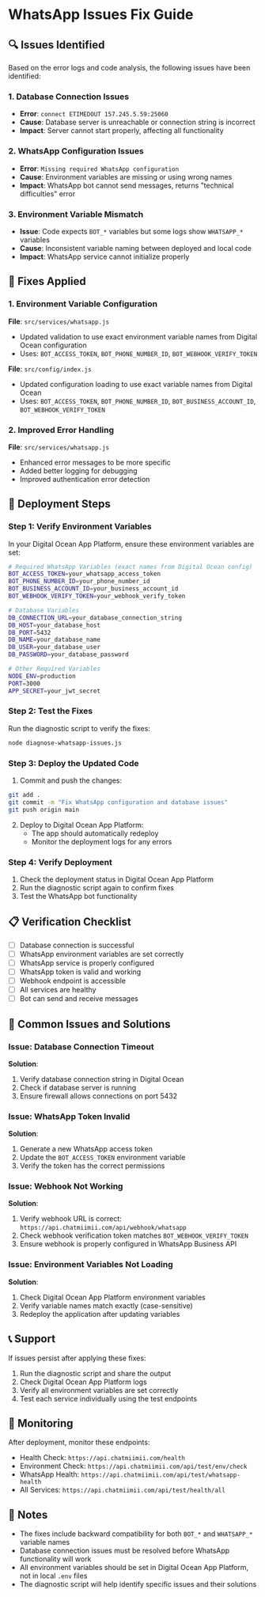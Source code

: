 # WhatsApp Issues Fix Guide

## 🔍 Issues Identified

Based on the error logs and code analysis, the following issues have been identified:

### 1. Database Connection Issues
- **Error**: `connect ETIMEDOUT 157.245.5.59:25060`
- **Cause**: Database server is unreachable or connection string is incorrect
- **Impact**: Server cannot start properly, affecting all functionality

### 2. WhatsApp Configuration Issues
- **Error**: `Missing required WhatsApp configuration`
- **Cause**: Environment variables are missing or using wrong names
- **Impact**: WhatsApp bot cannot send messages, returns "technical difficulties" error

### 3. Environment Variable Mismatch
- **Issue**: Code expects `BOT_*` variables but some logs show `WHATSAPP_*` variables
- **Cause**: Inconsistent variable naming between deployed and local code
- **Impact**: WhatsApp service cannot initialize properly

## 🔧 Fixes Applied

### 1. Environment Variable Configuration

**File**: `src/services/whatsapp.js`
- Updated validation to use exact environment variable names from Digital Ocean configuration
- Uses: `BOT_ACCESS_TOKEN`, `BOT_PHONE_NUMBER_ID`, `BOT_WEBHOOK_VERIFY_TOKEN`

**File**: `src/config/index.js`
- Updated configuration loading to use exact variable names from Digital Ocean
- Uses: `BOT_ACCESS_TOKEN`, `BOT_PHONE_NUMBER_ID`, `BOT_BUSINESS_ACCOUNT_ID`, `BOT_WEBHOOK_VERIFY_TOKEN`

### 2. Improved Error Handling

**File**: `src/services/whatsapp.js`
- Enhanced error messages to be more specific
- Added better logging for debugging
- Improved authentication error detection

## 🚀 Deployment Steps

### Step 1: Verify Environment Variables

In your Digital Ocean App Platform, ensure these environment variables are set:

```bash
# Required WhatsApp Variables (exact names from Digital Ocean config)
BOT_ACCESS_TOKEN=your_whatsapp_access_token
BOT_PHONE_NUMBER_ID=your_phone_number_id
BOT_BUSINESS_ACCOUNT_ID=your_business_account_id
BOT_WEBHOOK_VERIFY_TOKEN=your_webhook_verify_token

# Database Variables
DB_CONNECTION_URL=your_database_connection_string
DB_HOST=your_database_host
DB_PORT=5432
DB_NAME=your_database_name
DB_USER=your_database_user
DB_PASSWORD=your_database_password

# Other Required Variables
NODE_ENV=production
PORT=3000
APP_SECRET=your_jwt_secret
```

### Step 2: Test the Fixes

Run the diagnostic script to verify the fixes:

```bash
node diagnose-whatsapp-issues.js
```

### Step 3: Deploy the Updated Code

1. Commit and push the changes:
```bash
git add .
git commit -m "Fix WhatsApp configuration and database issues"
git push origin main
```

2. Deploy to Digital Ocean App Platform:
   - The app should automatically redeploy
   - Monitor the deployment logs for any errors

### Step 4: Verify Deployment

1. Check the deployment status in Digital Ocean App Platform
2. Run the diagnostic script again to confirm fixes
3. Test the WhatsApp bot functionality

## 📋 Verification Checklist

- [ ] Database connection is successful
- [ ] WhatsApp environment variables are set correctly
- [ ] WhatsApp service is properly configured
- [ ] WhatsApp token is valid and working
- [ ] Webhook endpoint is accessible
- [ ] All services are healthy
- [ ] Bot can send and receive messages

## 🐛 Common Issues and Solutions

### Issue: Database Connection Timeout
**Solution**: 
1. Verify database connection string in Digital Ocean
2. Check if database server is running
3. Ensure firewall allows connections on port 5432

### Issue: WhatsApp Token Invalid
**Solution**:
1. Generate a new WhatsApp access token
2. Update the `BOT_ACCESS_TOKEN` environment variable
3. Verify the token has the correct permissions

### Issue: Webhook Not Working
**Solution**:
1. Verify webhook URL is correct: `https://api.chatmiimii.com/api/webhook/whatsapp`
2. Check webhook verification token matches `BOT_WEBHOOK_VERIFY_TOKEN`
3. Ensure webhook is properly configured in WhatsApp Business API

### Issue: Environment Variables Not Loading
**Solution**:
1. Check Digital Ocean App Platform environment variables
2. Verify variable names match exactly (case-sensitive)
3. Redeploy the application after updating variables

## 📞 Support

If issues persist after applying these fixes:

1. Run the diagnostic script and share the output
2. Check Digital Ocean App Platform logs
3. Verify all environment variables are set correctly
4. Test each service individually using the test endpoints

## 🔄 Monitoring

After deployment, monitor these endpoints:

- Health Check: `https://api.chatmiimii.com/health`
- Environment Check: `https://api.chatmiimii.com/api/test/env/check`
- WhatsApp Health: `https://api.chatmiimii.com/api/test/whatsapp-health`
- All Services: `https://api.chatmiimii.com/api/test/health/all`

## 📝 Notes

- The fixes include backward compatibility for both `BOT_*` and `WHATSAPP_*` variable names
- Database connection issues must be resolved before WhatsApp functionality will work
- All environment variables should be set in Digital Ocean App Platform, not in local `.env` files
- The diagnostic script will help identify specific issues and their solutions 
